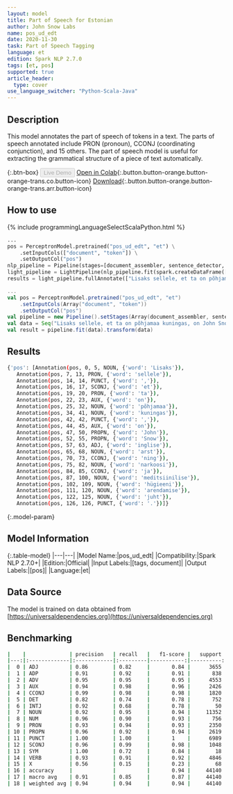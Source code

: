 ```yaml
---
layout: model
title: Part of Speech for Estonian
author: John Snow Labs
name: pos_ud_edt
date: 2020-11-30
task: Part of Speech Tagging
language: et
edition: Spark NLP 2.7.0
tags: [et, pos]
supported: true
article_header:
  type: cover
use_language_switcher: "Python-Scala-Java"
---
```


## Description

This model annotates the part of speech of tokens in a text. The parts of speech annotated include PRON (pronoun), CCONJ (coordinating conjunction), and 15 others. The part of speech model is useful for extracting the grammatical structure of a piece of text automatically.

{:.btn-box}
<button class="button button-orange" disabled>Live Demo</button>
[Open in Colab](https://colab.research.google.com/github/JohnSnowLabs/spark-nlp-workshop/blob/master/tutorials/Certification_Trainings/Public/6.Playground_DataFrames.ipynb){:.button.button-orange.button-orange-trans.co.button-icon}
[Download](https://s3.amazonaws.com/auxdata.johnsnowlabs.com/public/models/pos_ud_edt_et_2.7.0_2.4_1606724297129.zip){:.button.button-orange.button-orange-trans.arr.button-icon}

## How to use

<div class="tabs-box" markdown="1">
{% include programmingLanguageSelectScalaPython.html %}

```python
...
pos = PerceptronModel.pretrained("pos_ud_edt", "et") \
    .setInputCols(["document", "token"]) \
    .setOutputCol("pos")
nlp_pipeline = Pipeline(stages=[document_assembler, sentence_detector, tokenizer, pos])
light_pipeline = LightPipeline(nlp_pipeline.fit(spark.createDataFrame([['']]).toDF("text")))
results = light_pipeline.fullAnnotate(["Lisaks sellele, et ta on põhjamaa kuningas, on John Snow inglise arst ning narkoosi ja meditsiinilise hügieeni arendamise juht."])

```
```scala
...
val pos = PerceptronModel.pretrained("pos_ud_edt", "et")
    .setInputCols(Array("document", "token"))
    .setOutputCol("pos")
val pipeline = new Pipeline().setStages(Array(document_assembler, sentence_detector, tokenizer, pos))
val data = Seq("Lisaks sellele, et ta on põhjamaa kuningas, on John Snow inglise arst ning narkoosi ja meditsiinilise hügieeni arendamise juht.").toDF("text")
val result = pipeline.fit(data).transform(data)
```

</div>

## Results

```bash
{'pos': [Annotation(pos, 0, 5, NOUN, {'word': 'Lisaks'}),
   Annotation(pos, 7, 13, PRON, {'word': 'sellele'}),
   Annotation(pos, 14, 14, PUNCT, {'word': ','}),
   Annotation(pos, 16, 17, SCONJ, {'word': 'et'}),
   Annotation(pos, 19, 20, PRON, {'word': 'ta'}),
   Annotation(pos, 22, 23, AUX, {'word': 'on'}),
   Annotation(pos, 25, 32, NOUN, {'word': 'põhjamaa'}),
   Annotation(pos, 34, 41, NOUN, {'word': 'kuningas'}),
   Annotation(pos, 42, 42, PUNCT, {'word': ','}),
   Annotation(pos, 44, 45, AUX, {'word': 'on'}),
   Annotation(pos, 47, 50, PROPN, {'word': 'John'}),
   Annotation(pos, 52, 55, PROPN, {'word': 'Snow'}),
   Annotation(pos, 57, 63, ADJ, {'word': 'inglise'}),
   Annotation(pos, 65, 68, NOUN, {'word': 'arst'}),
   Annotation(pos, 70, 73, CCONJ, {'word': 'ning'}),
   Annotation(pos, 75, 82, NOUN, {'word': 'narkoosi'}),
   Annotation(pos, 84, 85, CCONJ, {'word': 'ja'}),
   Annotation(pos, 87, 100, NOUN, {'word': 'meditsiinilise'}),
   Annotation(pos, 102, 109, NOUN, {'word': 'hügieeni'}),
   Annotation(pos, 111, 120, NOUN, {'word': 'arendamise'}),
   Annotation(pos, 122, 125, NOUN, {'word': 'juht'}),
   Annotation(pos, 126, 126, PUNCT, {'word': '.'})]}
```

{:.model-param}
## Model Information

{:.table-model}
|---|---|
|Model Name:|pos_ud_edt|
|Compatibility:|Spark NLP 2.7.0+|
|Edition:|Official|
|Input Labels:|[tags, document]|
|Output Labels:|[pos]|
|Language:|et|

## Data Source

The model is trained on data obtained from [https://universaldependencies.org](https://universaldependencies.org)

## Benchmarking

```bash
|    |              | precision   | recall   |   f1-score |   support |
|---:|:-------------|:------------|:---------|-----------:|----------:|
|  0 | ADJ          | 0.86        | 0.82     |       0.84 |      3655 |
|  1 | ADP          | 0.91        | 0.92     |       0.91 |       838 |
|  2 | ADV          | 0.95        | 0.95     |       0.95 |      4553 |
|  3 | AUX          | 0.94        | 0.98     |       0.96 |      2426 |
|  4 | CCONJ        | 0.99        | 0.98     |       0.98 |      1820 |
|  5 | DET          | 0.82        | 0.74     |       0.78 |       752 |
|  6 | INTJ         | 0.92        | 0.68     |       0.78 |        50 |
|  7 | NOUN         | 0.92        | 0.95     |       0.94 |     11352 |
|  8 | NUM          | 0.96        | 0.90     |       0.93 |       756 |
|  9 | PRON         | 0.93        | 0.94     |       0.93 |      2350 |
| 10 | PROPN        | 0.96        | 0.92     |       0.94 |      2619 |
| 11 | PUNCT        | 1.00        | 1.00     |       1    |      6989 |
| 12 | SCONJ        | 0.96        | 0.99     |       0.98 |      1048 |
| 13 | SYM          | 1.00        | 0.72     |       0.84 |        18 |
| 14 | VERB         | 0.93        | 0.91     |       0.92 |      4846 |
| 15 | X            | 0.56        | 0.15     |       0.23 |        68 |
| 16 | accuracy     |             |          |       0.94 |     44140 |
| 17 | macro avg    | 0.91        | 0.85     |       0.87 |     44140 |
| 18 | weighted avg | 0.94        | 0.94     |       0.94 |     44140 |
```